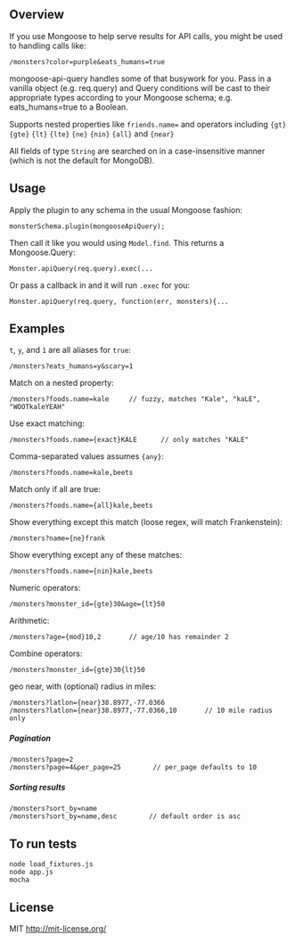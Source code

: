 ## Overview
If you use Mongoose to help serve results for API calls, you might be used to handling calls like:

    /monsters?color=purple&eats_humans=true

mongoose-api-query handles some of that busywork for you. Pass in a vanilla object (e.g. req.query) and Query conditions will be cast to their appropriate types according to your Mongoose schema; e.g. eats_humans=true to a Boolean.

Supports nested properties like `friends.name=` and operators including `{gt}` `{gte}` `{lt}` `{lte}` `{ne}` `{nin}` `{all}` and `{near}`

All fields of type `String` are searched on in a case-insensitive manner (which is not the default for MongoDB).

## Usage

Apply the plugin to any schema in the usual Mongoose fashion:

    monsterSchema.plugin(mongooseApiQuery);

Then call it like you would using `Model.find`. This returns a Mongoose.Query:

    Monster.apiQuery(req.query).exec(...

Or pass a callback in and it will run `.exec` for you:

    Monster.apiQuery(req.query, function(err, monsters){...

## Examples

`t`, `y`, and `1` are all aliases for `true`:

    /monsters?eats_humans=y&scary=1

Match on a nested property:

    /monsters?foods.name=kale     // fuzzy, matches "Kale", "kaLE", "WOOTkaleYEAH"
    
Use exact matching:

    /monsters?foods.name={exact}KALE      // only matches "KALE"      

Comma-separated values assumes `{any}`:

    /monsters?foods.name=kale,beets

Match only if all are true:

    /monsters?foods.name={all}kale,beets

Show everything except this match (loose regex, will match Frankenstein):

    /monsters?name={ne}frank

Show everything except any of these matches:

    /monsters?foods.name={nin}kale,beets

Numeric operators:

    /monsters?monster_id={gte}30&age={lt}50
    
Arithmetic:

	/monsters?age={mod}10,2       // age/10 has remainder 2

Combine operators:

    /monsters?monster_id={gte}30{lt}50

geo near, with (optional) radius in miles:

    /monsters?latlon={near}38.8977,-77.0366
    /monsters?latlon={near}38.8977,-77.0366,10       // 10 mile radius only
    
##### Pagination

	/monsters?page=2
	/monsters?page=4&per_page=25 		// per_page defaults to 10

##### Sorting results

	/monsters?sort_by=name
	/monsters?sort_by=name,desc        // default order is asc

## To run tests

```shell
node load_fixtures.js
node app.js
mocha
```

## License

MIT http://mit-license.org/
